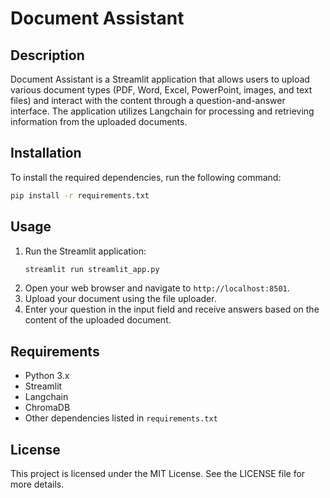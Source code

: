 # Document Assistant

## Description
Document Assistant is a Streamlit application that allows users to upload various document types (PDF, Word, Excel, PowerPoint, images, and text files) and interact with the content through a question-and-answer interface. The application utilizes Langchain for processing and retrieving information from the uploaded documents.

## Installation
To install the required dependencies, run the following command:

```bash
pip install -r requirements.txt
```

## Usage
1. Run the Streamlit application:
   ```bash
   streamlit run streamlit_app.py
   ```
2. Open your web browser and navigate to `http://localhost:8501`.
3. Upload your document using the file uploader.
4. Enter your question in the input field and receive answers based on the content of the uploaded document.

## Requirements
- Python 3.x
- Streamlit
- Langchain
- ChromaDB
- Other dependencies listed in `requirements.txt`

## License
This project is licensed under the MIT License. See the LICENSE file for more details.
